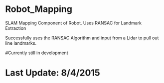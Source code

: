 # Robot_Mapping
SLAM Mapping Component of Robot.  Uses RANSAC for Landmark Extraction

Successfully uses the RANSAC Algorithm and input from a Lidar to pull out line landmarks.

#Currently still in development

# Last Update: 8/4/2015
